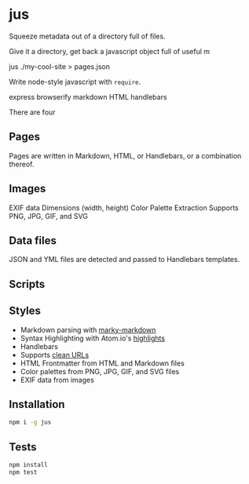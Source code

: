 # jus

Squeeze metadata out of a directory full of files.

Give it a directory, get back a javascript object full of useful m

jus ./my-cool-site > pages.json

Write node-style javascript with `require`.

express
browserify
markdown
HTML
handlebars

There are four

## Pages

Pages are written in Markdown, HTML, or Handlebars, or a combination thereof.

## Images

EXIF data
Dimensions (width, height)
Color Palette Extraction
Supports PNG, JPG, GIF, and SVG

## Data files

JSON and YML files are detected and passed to Handlebars templates.

## Scripts



## Styles


- Markdown parsing with [marky-markdown](npm.im/marky-markdown)
- Syntax Highlighting with Atom.io's [highlights](npm.im/highlights)
- Handlebars
- Supports [clean URLs](https://surge.sh/help/using-clean-urls-automatically)
- HTML Frontmatter from HTML and Markdown files
- Color palettes from PNG, JPG, GIF, and SVG files
- EXIF data from images

## Installation

```sh
npm i -g jus
```

## Tests

```sh
npm install
npm test
```
